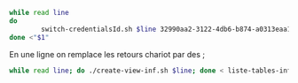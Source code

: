 ```bash
while read line
do
        switch-credentialsId.sh $line 32990aa2-3122-4db6-b874-a0313eaa1d31
done <"$1"
```

En une ligne on remplace les retours chariot par des ;
```bash
while read line; do ./create-view-inf.sh $line; done < liste-tables-inf
```
